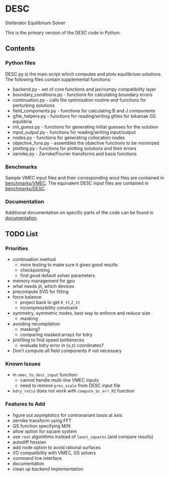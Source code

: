 # DESC
Stellarator Equilibrium Solver

This is the primary version of the DESC code in Python.

## Contents

### Python files

DESC.py is the main script which computes and plots equilibrium solutions.
The following files contain supplemental functions: 
- backend.py - set of core functions and jax/numpy compatibility layer
- boundary_conditions.py - functions for calculating boundary errors
- continuation.py - calls the optimization routine and functions for perturbing solutions
- field_components.py - functions for calculating B and J components
- gfile_helpers.py - functions for reading/writing gfiles for tokamak GS equilibria
- init_guess.py - functions for generating initial guesses for the solution
- input_output.py - functions for reading/writing input/output
- nodes.py - functions for generating collocation nodes
- objective_funs.py - assembles the objective functions to be minimized
- plotting.py - functions for plotting solutions and their errors
- zernike.py - Zernike/Fourier transforms and basis functions

### Benchmarks

Sample VMEC input files and their corresponding wout files are contained in [benchmarks/VMEC](https://github.com/ddudt/DESC/tree/python/benchmarks/VMEC).
The equivalent DESC input files are contained in [benchmarks/DESC](https://github.com/ddudt/DESC/tree/python/benchmarks/DESC).

### Documentation

Additional documentation on specific parts of the code can be found in [documentation](https://github.com/ddudt/DESC/tree/python/documentation).

## TODO List

### Priorities

- continuation method
    - more testing to make sure it gives good results
    - checkpointing
    - find good default solver parameters
- memory management for gpu
- what needs jit, which devices
- precompute SVD for fitting
- force balance
    - project back to get `R_tt`,`Z_tt`
    - incompressibility constraint
- symmetry, symmetric nodes, best way to enforce and reduce size
    - masking
- avoiding recompilation
    - masking?
    - comparing masked arrays for bdry
- profiling to find speed bottlenecks
    - evaluate bdry error in (v,z) coordinates?
- Don't compute all field components if not necessary

### Known Issues

- in `vmec_to_desc_input` function:
    - cannot handle multi-line VMEC inputs
    - need to remove `pres_scale` from DESC input file
- `bdry_ratio` does not work with `compute_bc_err_RZ` function

### Features to Add

- figure out asymptotics for contravariant basis at axis
- zernike transform using FFT
- QS function specifying M/N
- allow option for square system
- use `root` algorithms instead of `least_squares` (and compare results)
- autodiff hessian
- add node option to avoid rational surfaces
- I/O compatibiltiy with VMEC, GS solvers
- command line interface
- documentation
- clean up backend implementation
